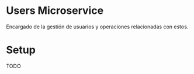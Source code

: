 # Users Microservice

Encargado de la gestión de usuarios y operaciones relacionadas con estos.

# Setup
TODO